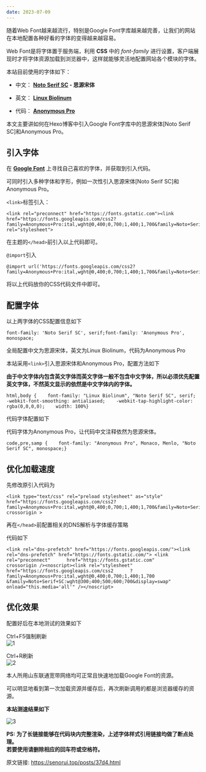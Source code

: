 ```yaml
---
date: 2023-07-09 
---
```


随着Web Font越来越流行，特别是Google Font字库越来越完善，让我们的网站在本地配置各种好看的字体的变得越来越容易。

Web Font是将字体置于服务端，利用 **CSS** 中的 _font-family_ 进行设置，客户端展现时才将字体资源加载到浏览器中，这样就能够灵活地配置网站各个模块的字体。

本站目前使用的字体如下：

-   中文： **[Noto Serif SC](https://fonts.google.com/specimen/Noto+Serif+SC) - 思源宋体**

-   英文： **[Linux Biolinum](https://www.fontke.com/family/290108/)**

-   代码： **[Anonymous Pro](https://fonts.google.com/specimen/Anonymous+Pro)**

本文主要讲如何在Hexo博客中引入Google Font字库中的思源宋体\[Noto Serif SC\]和Anonymous Pro。

## 引入字体

在 **[Google Font](https://fonts.google.com/)** 上寻找自己喜欢的字体，并获取到引入代码。

可同时引入多种字体和字形，例如一次性引入思源宋体\[Noto Serif SC\]和Anonymous Pro。

`<link>`标签引入：

```
<link rel="preconnect" href="https://fonts.gstatic.com"><link href="https://fonts.googleapis.com/css2?family=Anonymous+Pro:ital,wght@0,400;0,700;1,400;1,700&family=Noto+Serif+SC:wght@300;400;500;600;700&display=swap" rel="stylesheet">
```

在主题的`</head>`前引入以上代码即可。

`@import`引入

```
@import url('https://fonts.googleapis.com/css2?family=Anonymous+Pro:ital,wght@0,400;0,700;1,400;1,700&family=Noto+Serif+SC:wght@300;400;500;600;700&display=swap');
```

将以上代码放你的CSS代码文件中即可。

## 配置字体

以上两字体的CSS配置信息如下

```
font-family: 'Noto Serif SC', serif;font-family: 'Anonymous Pro', monospace;
```

全局配置中文为思源宋体，英文为Linux Biolinum，代码为Anonymous Pro

本站采用`<link>`引入思源宋体和Anonymous Pro，配置方法如下

**由于中文字体内包含英文字体而英文字体一般不包含中文字体，所以必须优先配置英文字体，不然英文显示的依然是中文字体内的字体。**

```
html,body {    font-family: "Linux Biolinum", "Noto Serif SC", serif;    -webkit-font-smoothing: antialiased;    -webkit-tap-highlight-color: rgba(0,0,0,0);    width: 100%}
```

代码字体配置如下

代码字体为Anonymous Pro，让代码中文注释依然为思源宋体。

```
code,pre,samp {    font-family: "Anonymous Pro", Monaco, Menlo, "Noto Serif SC", monospace;}
```

## 优化加载速度

先修改原引入代码为

```
<link type="text/css" rel="preload stylesheet" as="style" href="https://fonts.googleapis.com/css2?family=Anonymous+Pro:ital,wght@0,400;0,700;1,400;1,700&family=Noto+Serif+SC:wght@300;400;500;600;700&display=swap" crossorigin >
```

再在`</head>`前配置相关的DNS解析与字体缓存策略

代码如下

```
<link rel="dns-prefetch" href="https://fonts.googleapis.com/"><link rel="dns-prefetch" href="https://fonts.gstatic.com/"> <link rel="preconnect"      href="https://fonts.gstatic.com"      crossorigin /><noscript><link rel="stylesheet"      href="https://fonts.googleapis.com/css2      ?family=Anonymous+Pro:ital,wght@0,400;0,700;1,400;1,700      &family=Noto+Serif+SC:wght@300;400;500;600;700&display=swap" onload="this.media='all'" /></noscript>
```

## 优化效果

配置好后在本地测试的效果如下

Ctrl+F5强制刷新  
![1](https://senorui.top/img/37d4/load.webp)

Ctrl+R刷新  
![2](https://senorui.top/img/37d4/preload.webp)

本人所用山东联通宽带网络均可正常且快速地加载Google Font的资源。

可以明显地看到第一次加载资源并缓存后，再次刷新调用的都是浏览器缓存的资源。

**本站测速结果如下**

![3](https://senorui.top/img/37d4/speed.webp)

**PS: 为了长链接能够在代码块内完整渲染，上述字体样式引用链接均做了断点处理。  
若要使用请删除相应的回车符或空格符。**

原文链接: https://senorui.top/posts/37d4.html